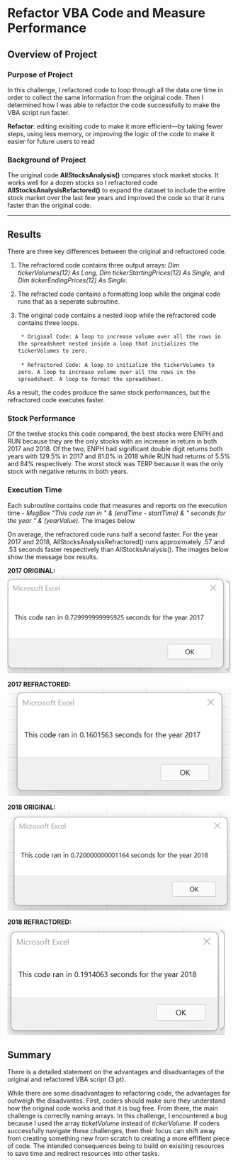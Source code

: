 # Refactor VBA Code and Measure Performance

## Overview of Project
### Purpose of Project
In this challenge, I refactored code to loop through all the data one time in order to collect the same information from the original code. Then I determined how I was able to refactor the code successfully to make the VBA script run faster. 

**Refactor**: editing exisiting code to make it more efficient—by taking fewer steps, using less memory, or improving the logic of the code to make it easier for future users to read

### Background of Project
The original code **AllStocksAnalysis()** compares stock market stocks. It works well for a dozen stocks so I refractored code **AllStocksAnalysisRefactored()** to expand the dataset to include the entire stock market over the last few years and improved the code so that it runs faster than the original code. 

---
## Results
There are three key differences between the original and refractored code. 
1. The refractored code contains three output arrays: *Dim tickerVolumes(12) As Long, Dim tickerStartingPrices(12) As Single,* and *Dim tickerEndingPrices(12) As Single*. 
2. The refracted code contains a formatting loop while the original code runs that as a seperate subroutine. 
3. The original code contains a nested loop while the refractored code contains three loops. 
        
        * Original Code: A loop to increase volume over all the rows in the spreadsheet nested inside a loop that initializes the tickerVolumes to zero.
        
        * Refractored Code: A loop to initialize the tickerVolumes to zero. A loop to increase volume over all the rows in the spreadsheet. A loop to format the spreadsheet.     

As a result, the codes produce the same stock performances, but the refractored code executes faster. 

### Stock Performance  
Of the twelve stocks this code compared, the best stocks were ENPH and RUN because they are the only stocks with an increase in return in both 2017 and 2018. Of the two, ENPH had significant double digit returns both years with 129.5% in 2017 and 81.0% in 2018 while RUN had returns of 5.5% and 84% respectively. The worst stock was TERP because it was the only stock with negative returns in both years.  

### Execution Time 
Each subroutine contains code that measures and reports on the execution time - *MsgBox "This code ran in " & (endTime - startTime) & " seconds for the year " & (yearValue)*. The images below 

On average, the refractored code runs half a second faster. For the year 2017 and 2018, AllStocksAnalysisRefractored() runs approximately .57 and .53 seconds faster respectively than AllStocksAnalysis(). The images below show the message box results. 

**2017 ORIGINAL:**![VBA_Challenge_2017_b4refractor](VBA_Challenge_2017_b4refractor.png) 

**2017 REFRACTORED:**![VBA_Challenge_2017](VBA_Challenge_2017.png) 

**2018 ORIGINAL:**![VBA_Challenge_2018_b4refractor](VBA_Challenge_2018_b4refractor.png) 

**2018 REFRACTORED:**![VBA_Challenge_2018](VBA_Challenge_2018.png)        


## Summary 
There is a detailed statement on the advantages and disadvantages of the original and refactored VBA script (3 pt).


While there are some disadvantages to refactoring code, the advantages far outweigh the disadvantes. First, coders should make sure they understand how the original code works and that it is bug free. From there, the main challenge is correctly naming arrays. In this challenge, I encountered a bug because I used the array *ticketVolume* instead of *tickerVolume*. If coders successfully navigate these challenges, then their focus can shift away from creating something new from scratch to creating a more effifient piece of code. The intended consequences being to build on exisiting resources to save time and redirect resources into other tasks.  
